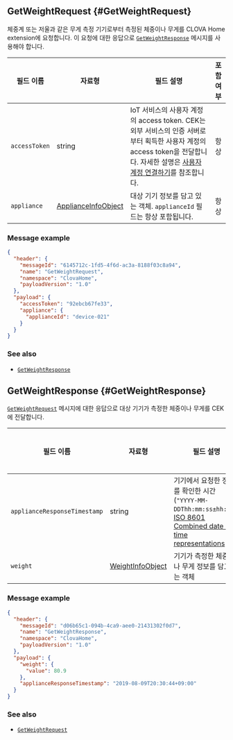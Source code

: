## GetWeightRequest {#GetWeightRequest}

체중계 또는 저울과 같은 무게 측정 기기로부터 측정된 체중이나 무게를 CLOVA Home extension에 요청합니다. 이 요청에 대한 응답으로 [`GetWeightResponse`](#GetWeightResponse) 메시지를 사용해야 합니다.

| 필드 이름       | 자료형    | 필드 설명                     | 포함 여부 |
|---------------|---------|-----------------------------|:---------:|
| `accessToken`      | string                                  | IoT 서비스의 사용자 계정의 access token. CEK는 외부 서비스의 인증 서버로부터 획득한 사용자 계정의 access token을 전달합니다. 자세한 설명은 [사용자 계정 연결하기](/Develop/Guides/Link_User_Account.md)를 참조합니다.                          | 항상    |
| `appliance`        | [ApplianceInfoObject](/Develop/References/ClovaHomeInterface/Shared_Objects.md#ApplianceInfoObject)     | 대상 기기 정보를 담고 있는 객체. `applianceId` 필드는 항상 포함됩니다.     | 항상    |

### Message example

```json
{
  "header": {
    "messageId": "6145712c-1fd5-4f6d-ac3a-8188f03c8a94",
    "name": "GetWeightRequest",
    "namespace": "ClovaHome",
    "payloadVersion": "1.0"
  },
  "payload": {
    "accessToken": "92ebcb67fe33",
    "appliance": {
      "applianceId": "device-021"
    }
  }
}
```

### See also
* [`GetWeightResponse`](#GetWeightResponse)

## GetWeightResponse {#GetWeightResponse}
[`GetWeightRequest`](#GetWeightRequest) 메시지에 대한 응답으로 대상 기기가 측정한 체중이나 무게를 CEK에 전달합니다.

| 필드 이름       | 자료형    | 필드 설명                     | 필수 여부 |
|---------------|---------|-----------------------------|:---------:|
| `applianceResponseTimestamp` | string | 기기에서 요청한 정보를 확인한 시간(`"YYYY-MM-DDThh:mm:ss±hh:mm"`, <a href="https://en.wikipedia.org/wiki/ISO_8601#Combined_date_and_time_representations" target="_blank">ISO 8601 Combined date and time representations</a> )     | 선택    |
| `weight`          | [WeightInfoObject](/Develop/References/ClovaHomeInterface/Shared_Objects.md#WeightInfoObject) | 기기가 측정한 체중이나 무게 정보를 담고 있는 객체   | 필수    |

### Message example

```json
{
  "header": {
    "messageId": "d06b65c1-094b-4ca9-aee0-21431302f0d7",
    "name": "GetWeightResponse",
    "namespace": "ClovaHome",
    "payloadVersion": "1.0"
  },
  "payload": {
    "weight": {
      "value": 80.9
    },
    "applianceResponseTimestamp": "2019-08-09T20:30:44+09:00"
  }
}
```

### See also
* [`GetWeightRequest`](#GetWeightRequest)
